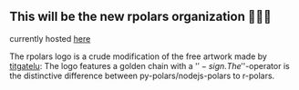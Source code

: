 ## This will be the new rpolars organization 👋🌈🍿

currently hosted [here](https://github.com/sorhawell/minipolars)

The rpolars logo is a crude modification of the free artwork made by [titgatelu](https://www.vecteezy.com/members/tigatelu):
The logo features a golden chain with a '$'-sign. The '$'-operator is the distinctive difference between py-polars/nodejs-polars to r-polars.



<!--

**Here are some ideas to get you started:**

🙋‍♀️ rpolars - we bring awesome polars to R?
🌈 Contributions needed, write code and get in touch :)
👩‍💻 Useful resources - docs live here no for much longer: sorhawell.github.io
🍿 Fun facts - what does your team eat for breakfast?
🧙 Remember, you can do mighty things with the power of [Markdown](https://docs.github.com/github/writing-on-github/getting-started-with-writing-and-formatting-on-github/basic-writing-and-formatting-syntax)
-->

